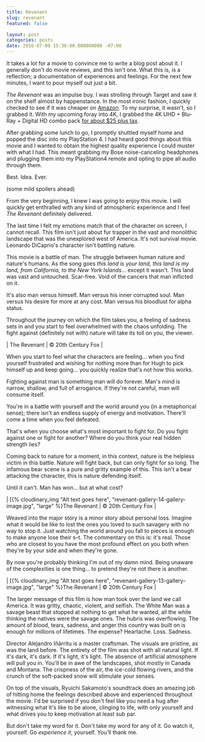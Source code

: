 ```yaml
---
title: Revenant
slug: revenant
featured: false

layout: post
categories: posts
date: 2016-07-09 15:38:00.000000000 -07:00
---
```


It takes a lot for a movie to convince me to write a blog post about it. I generally don't do movie reviews, and this isn't one. What this is, is a reflection; a documentation of experiences and feelings. For the next few minutes, I want to pour myself out just a bit.

_The Revenant_ was an impulse buy. I was strolling through Target and saw it on the shelf almost by happenstance. In the most ironic fashion, I quickly checked to see if it was cheaper on [Amazon](http://amzn.to/29rADjk). To my surprise, it wasn't, so I grabbed it. With my upcoming foray into 4K, I grabbed the 4K UHD + Blu-Ray + Digital HD combo pack [for about $25 plus tax](http://amzn.to/29rADjk).

After grabbing some lunch to go, I promptly shuttled myself home and popped the disc into my PlayStation 4. I had heard good things about this movie and I wanted to obtain the highest quality experience I could muster with what I had. This meant grabbing my Bose noise-canceling headphones and plugging them into my PlayStation4 remote and opting to pipe all audio through them.

Best. Idea. Ever.

(some mild spoilers ahead)

From the very beginning, I knew I was going to enjoy this movie. I will quickly get enthralled with any kind of atmospheric experience and I feel _The Revenant_ definitely delivered.

The last time I felt my emotions match that of the character on screen, I cannot recall. This film isn't just about fur trapper in the vast and monolithic landscape that was the unexplored west of America. It's not survival movie. Leonardo DiCaprio's character isn't battling nature.

This movie is a battle of man. The struggle between human nature and nature's humans. As the song goes _this land is your land, this land is my land, from California, to the New York Islands_… except it wasn't. This land was vast and untouched. Scar-free. Void of the cancers that man inflicted on it.

It's also man versus himself. Man versus his inner corrupted soul. Man versus his desire for more at any cost. Man versus his bloodlust for alpha status.

Throughout the journey on which the film takes you, a feeling of sadness sets in and you start to feel overwhelmed with the chaos unfolding. The fight against (definitely not with) nature will take its toll on you, the viewer.



| The Revenant | © 20th Century Fox |



When you start to feel what the characters are feeling… when you find yourself frustrated and wishing for nothing more than for Hugh to pick himself up and keep going… you quickly realize that's not how this works.

Fighting against man is something man will do forever. Man's mind is narrow, shallow, and full of arrogance. If they're not careful, man will consume itself.

You're in a battle with yourself and the world around you (in a metaphorical sense); there isn't an endless supply of energy and motivation. There'll come a time when you feel defeated.

That's when you choose what's most important to fight for. Do you fight against one or fight for another? Where do you think your real hidden strength lies?

Coming back to nature for a moment, in this context, nature is the helpless victim in this battle. Nature will fight back, but can only fight for so long. The infamous bear scene is a pure and gritty example of this. This isn't a bear attacking the character, this is nature defending itself.

Until it can't. Man has won… but at what cost?



| [{% cloudinary_img "Alt text goes here", "revenant-gallery-14-gallery-image.jpg", "large" %}The Revenant | © 20th Century Fox |



Weaved into the major story is a minor story about personal loss. Imagine what it would be like to lost the ones you loved to such savagery with no way to stop it. Just watching the world around you fall to pieces is enough to make anyone lose their s–t. The commentary on this is: it's real. Those who are closest to you have the most profound effect on you both when they're by your side and when they're gone.

By now you're probably thinking I'm out of my damn mind. Being unaware of the complexities is one thing… to pretend they're not there is another.



| [{% cloudinary_img "Alt text goes here", "revenant-gallery-13-gallery-image.jpg", "large" %}The Revenant | © 20th Century Fox |



The larger message of this film is how man took over the land we call America. It was gritty, chaotic, violent, and selfish. The White Man was a savage beast that stopped at nothing to get what he wanted, all the while thinking the natives were the savage ones. The hubris was overflowing. The amount of blood, tears, sadness, and anger this country was built on is enough for millions of lifetimes. The expense? Heartache. Loss. Sadness.

Director Alejandro Iñárritu is a master craftsman. The visuals are pristine, as was the land before. The entirety of the film was shot with all natural light. If it's dark, it's dark. If it's light, it's light. The absence of artificial atmosphere will pull you in. You'll be in awe of the landscapes, shot mostly in Canada and Montana. The crispness of the air, the ice-cold flowing rivers, and the crunch of the soft-packed snow will stimulate your senses.

On top of the visuals, Ryuichi Sakamoto's soundtrack does an amazing job of hitting home the feelings described above and experienced throughout the movie. I'd be surprised if you don't feel like you need a hug after witnessing what it's like to be alone, clinging to life, with only yourself and what drives you to keep motivation at least sub par.

But don't take my word for it. Don't take my word for any of it. Go watch it, yourself. Go _experience it_, yourself. You'll thank me.

